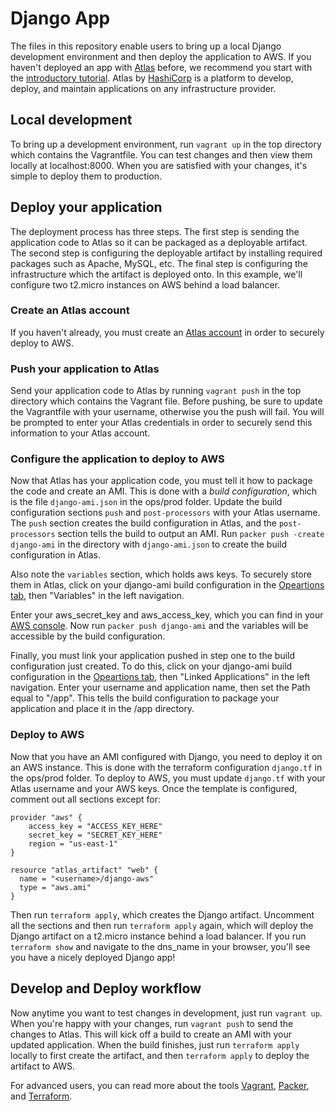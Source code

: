 Django App
==============
The files in this repository enable users to bring up a local Django development environment and then deploy the application to AWS. If you haven't deployed an app with [Atlas](https://atlas.hashicorp.com) before, we recommend you start with the [introductory tutorial](https://atlas.hashicorp.com/help/getting-started/getting-started-overview). Atlas by [HashiCorp](https://hashicorp.com) is a platform to develop, deploy, and maintain applications on any infrastructure provider.

## Local development
To bring up a development environment, run `vagrant up` in the top directory which contains the Vagrantfile. You can test changes and then view them locally at localhost:8000. When you are satisfied with your changes, it's simple to deploy them to production. 

## Deploy your application
The deployment process has three steps. The first step is sending the application code to Atlas so it can be packaged as a deployable artifact. The second step is configuring the deployable artifact by installing required packages such as Apache, MySQL, etc. The final step is configuring the infrastructure which the artifact is deployed onto. In this example, we'll configure two t2.micro instances on AWS behind a load balancer. 

### Create an Atlas account
If you haven't already, you must create an [Atlas account](https://atlas.hashicorp.com) in order to securely deploy to AWS. 

### Push your application to Atlas
Send your application code to Atlas by running `vagrant push` in the top directory which contains the Vagrant file. Before pushing, be sure to update the Vagrantfile with your username, otherwise you the push will fail. You will be prompted to enter your Atlas credentials in order to securely send this information to your Atlas account. 

### Configure the application to deploy to AWS
Now that Atlas has your application code, you must tell it how to package the code and create an AMI. This is done with a *build configuration*, which is the file `django-ami.json` in the ops/prod folder. Update the build configuration sections `push` and `post-processors` with your Atlas username. The `push` section creates the build configuration in Atlas, and the `post-processors` section tells the build to output an AMI. Run `packer push -create django-ami` in the directory with `django-ami.json` to create the build configuration in Atlas. 

Also note the `variables` section, which holds aws keys. To securely store them in Atlas, click on your django-ami build configuration in the [Opeartions tab](https://atlas.hashicorp.com/operations), then "Variables" in the left navigation.

Enter your aws_secret_key and aws_access_key, which you can find in your [AWS console](http://aws.amazon.com/console/). Now run `packer push django-ami` and the variables will be accessible by the build configuration. 

Finally, you must link your application pushed in step one to the build configuration just created. To do this, click on your django-ami build configuration in the [Opeartions tab](https://atlas.hashicorp.com/operations), then "Linked Applications" in the left navigation. Enter your username and application name, then set the Path equal to "/app". This tells the build configuration to package your application and place it in the /app directory.

### Deploy to AWS
Now that you have an AMI configured with Django, you need to deploy it on an AWS instance. This is done with the terraform configuration `django.tf` in the ops/prod folder. To deploy to AWS, you must update `django.tf` with your Atlas username and your AWS keys. Once the template is configured, comment out all sections except for:

	provider "aws" {
	    access_key = "ACCESS_KEY_HERE"
	    secret_key = "SECRET_KEY_HERE"
	    region = "us-east-1"
	}

	resource "atlas_artifact" "web" {
	  name = "<username>/django-aws"
	  type = "aws.ami"
	}

Then run `terraform apply`, which creates the Django artifact. Uncomment all the sections and then run `terraform apply` again, which will deploy the Django artifact on a t2.micro instance behind a load balancer. If you run `terraform show` and navigate to the dns_name in your browser, you'll see you have a nicely deployed Django app! 

## Develop and Deploy workflow
Now anytime you want to test changes in development, just run `vagrant up`. When you're happy with your changes, run `vagrant push` to send the changes to Atlas. This will kick off a build to create an AMI with your updated application. When the build finishes, just run `terraform apply` locally to first create the artifact, and then `terraform apply` to deploy the artifact to AWS. 

For advanced users, you can read more about the tools [Vagrant](https://vagrantup.com), [Packer](https://packer.io), and [Terraform](https://terraform.io).